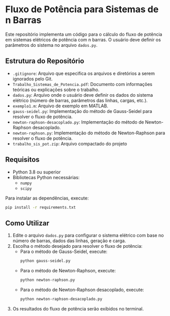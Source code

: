 # Fluxo de Potência para Sistemas de n Barras

Este repositório implementa um código para o cálculo do fluxo de potência em sistemas elétricos de potência com n barras. O usuário deve definir os parâmetros do sistema no arquivo `dados.py`.

## Estrutura do Repositório

- `.gitignore`: Arquivo que especifica os arquivos e diretórios a serem ignorados pelo Git.
- `Trabalho_Sistemas_de_Potencia.pdf`: Documento com informações teóricas ou explicações sobre o trabalho.
- `dados.py`: Arquivo onde o usuário deve definir os dados do sistema elétrico (número de barras, parâmetros das linhas, cargas, etc.).
- `exemplo1.m`: Arquivo de exemplo em MATLAB.
- `gauss-seidel.py`: Implementação do método de Gauss-Seidel para resolver o fluxo de potência.
- `newton-raphson-desacoplado.py`: Implementação do método de Newton-Raphson desacoplado.
- `newton-raphson.py`: Implementação do método de Newton-Raphson para resolver o fluxo de potência.
- `trabalho_sis_pot.zip`: Arquivo compactado do projeto

## Requisitos

- Python 3.8 ou superior
- Bibliotecas Python necessárias:
  - `numpy`
  - `scipy`

Para instalar as dependências, execute:
```bash
pip install -r requirements.txt
```

## Como Utilizar

1. Edite o arquivo `dados.py` para configurar o sistema elétrico com base no número de barras, dados das linhas, geração e carga.
2. Escolha o método desejado para resolver o fluxo de potência:
   - Para o método de Gauss-Seidel, execute:
     ```bash
     python gauss-seidel.py
     ```
   - Para o método de Newton-Raphson, execute:
     ```bash
     python newton-raphson.py
     ```
   - Para o método de Newton-Raphson desacoplado, execute:
     ```bash
     python newton-raphson-desacoplado.py
     ```
3. Os resultados do fluxo de potência serão exibidos no terminal.


